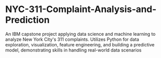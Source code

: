 # NYC-311-Complaint-Analysis-and-Prediction
An IBM capstone project applying data science and machine learning to analyze New York City's 311 complaints. Utilizes Python for data exploration, visualization, feature engineering, and building a predictive model, demonstrating skills in handling real-world data scenarios
